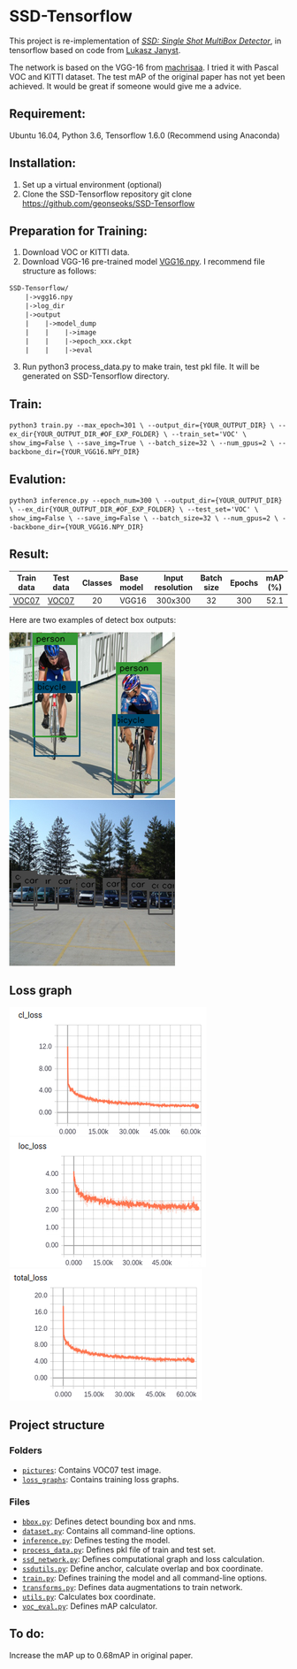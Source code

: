 # SSD-Tensorflow

This project is re-implementation of [*SSD: Single Shot MultiBox Detector*](https://arxiv.org/pdf/1512.02325.pdf), in tensorflow based on code from [Lukasz Janyst](https://github.com/ljanyst/ssd-tensorflow).

The network is based on the VGG-16 from [machrisaa](https://github.com/machrisaa/tensorflow-vgg). I tried it with Pascal VOC and KITTI dataset. The test mAP of the original paper has not yet been achieved. It would be great if someone would give me a advice.

## Requirement:

Ubuntu 16.04, Python 3.6, Tensorflow 1.6.0
(Recommend using Anaconda)

## Installation:

1. Set up a virtual environment (optional)
2. Clone the SSD-Tensorflow repository
git clone https://github.com/geonseoks/SSD-Tensorflow

## Preparation for Training:

1. Download VOC or KITTI data.
2. Download VGG-16 pre-trained model [VGG16.npy](https://github.com/machrisaa/tensorflow-vgg).
I recommend file structure as follows:

```
SSD-Tensorflow/
    |->vgg16.npy
    |->log_dir
    |->output
    |    |->model_dump
    |    |    |->image
    |    |    |->epoch_xxx.ckpt
    |    |    |->eval
```

3. Run python3 process_data.py to make train, test pkl file. It will be generated on SSD-Tensorflow directory.

## Train:

```
python3 train.py --max_epoch=301 \ --output_dir={YOUR_OUTPUT_DIR} \ --ex_dir{YOUR_OUTPUT_DIR_#OF_EXP_FOLDER} \ --train_set='VOC' \ show_img=False \ --save_img=True \ --batch_size=32 \ --num_gpus=2 \ --backbone_dir={YOUR_VGG16.NPY_DIR}
```

## Evalution:

```
python3 inference.py --epoch_num=300 \ --output_dir={YOUR_OUTPUT_DIR} \ --ex_dir{YOUR_OUTPUT_DIR_#OF_EXP_FOLDER} \ --test_set='VOC' \ show_img=False \ --save_img=False \ --batch_size=32 \ --num_gpus=2 \ --backbone_dir={YOUR_VGG16.NPY_DIR}
```

## Result:

|                             Train data                          |                             Test data                           | Classes | Base model | Input resolution | Batch size | Epochs | mAP (%) |
|:---------------------------------------------------------------:|:---------------------------------------------------------------:|:-------:|:-----------|:----------------:|:----------:|:------:|:-------:|
| [VOC07](http://http://host.robots.ox.ac.uk/pascal/VOC/voc2007/) | [VOC07](http://http://host.robots.ox.ac.uk/pascal/VOC/voc2007/) |    20   |  VGG16  |      300x300     |     32     |   300  |   52.1  |

Here are two examples of detect box outputs:

![](pictures/000283.png)
![](pictures/000313.png)

## Loss graph

![](loss_graphs/cl_loss.png)
![](loss_graphs/loc_loss.png)
![](loss_graphs/total_loss.png)

## Project structure

### Folders

- [``pictures``](https://github.com/geonseoks/SSD-Tensorflow/tree/master/pictures): Contains VOC07 test image.
- [``loss_graphs``](https://github.com/geonseoks/SSD-Tensorflow/tree/master/loss_graphs): Contains training loss graphs.

### Files

- [``bbox.py``](https://github.com/geonseoks/SSD-Tensorflow/blob/master/bbox.py): Defines detect bounding box and nms.
- [``dataset.py``](https://github.com/geonseoks/SSD-Tensorflow/blob/master/dataset.py): Contains all command-line options.
- [``inference.py``](https://github.com/geonseoks/SSD-Tensorflow/blob/master/inference.py): Defines testing the model.
- [``process_data.py``](https://github.com/geonseoks/SSD-Tensorflow/blob/master/process_data.py): Defines pkl file of train and test set.
- [``ssd_network.py``](https://github.com/geonseoks/SSD-Tensorflow/blob/master/ssd_network.py): Defines computational graph and loss calculation.
- [``ssdutils.py``](https://github.com/geonseoks/SSD-Tensorflow/blob/master/ssdutils.py): Define anchor, calculate overlap and box coordinate.
- [``train.py``](https://github.com/geonseoks/SSD-Tensorflow/blob/master/train.py): Defines training the model and all command-line options.
- [``transforms.py``](https://github.com/geonseoks/SSD-Tensorflow/blob/master/transforms.py): Defines data augmentations to train network.
- [``utils.py``](https://github.com/geonseoks/SSD-Tensorflow/blob/master/utils.py): Calculates box coordinate.
- [``voc_eval.py``](https://github.com/geonseoks/SSD-Tensorflow/blob/master/voc_eval.py): Defines mAP calculator.

## To do:

Increase the mAP up to 0.68mAP in original paper.
